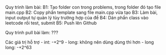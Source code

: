 Quy trình làm bài:
B1: Tạo folder con trong problems, trong folder đó tạo file main.cpp
B2: Copy phần template sang file main.cpp vừa tạo
B3: Làm bài, input output tự quản lý tùy trường hợp của đề
B4: Dán phần class vào leetcode rồi test, submit
B5: Push lên Github

Quy trình pull bài làm:
???

Các giá trị hỗ trợ
    - int: -+2^9
    - long: không nên dùng dùng thì hơn
    - long long: -+2^63
